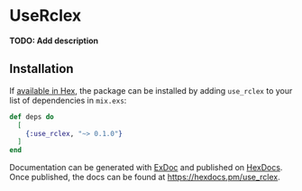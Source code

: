 # UseRclex

**TODO: Add description**

## Installation

If [available in Hex](https://hex.pm/docs/publish), the package can be installed
by adding `use_rclex` to your list of dependencies in `mix.exs`:

```elixir
def deps do
  [
    {:use_rclex, "~> 0.1.0"}
  ]
end
```

Documentation can be generated with [ExDoc](https://github.com/elixir-lang/ex_doc)
and published on [HexDocs](https://hexdocs.pm). Once published, the docs can
be found at <https://hexdocs.pm/use_rclex>.

